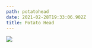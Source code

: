 ```yaml
---
path: potatohead
date: 2021-02-28T19:33:06.902Z
title: Potato Head
---
```

![](/assets/51fkanNLQbL._AC_SL1000_.jpg)
